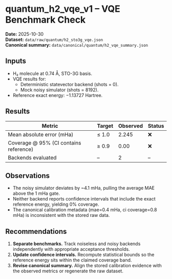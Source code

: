 # quantum_h2_vqe_v1 – VQE Benchmark Check

**Date:** 2025-10-30  
**Dataset:** `data/raw/quantum/h2_sto3g_vqe.json`  
**Canonical summary:** `data/canonical/quantum/h2_vqe_summary.json`

## Inputs
- H₂ molecule at 0.74 Å, STO-3G basis.
- VQE results for:
  - Deterministic statevector backend (shots = 0).
  - Mock noisy simulator (shots = 8192).
- Reference exact energy: −1.13727 Hartree.

## Results

| Metric | Target | Observed | Status |
| --- | --- | --- | --- |
| Mean absolute error (mHa) | ≤ 1.0 | 2.245 | ❌ |
| Coverage @ 95% (CI contains reference) | ≥ 0.9 | 0.00 | ❌ |
| Backends evaluated | – | 2 | – |

## Observations
- The noisy simulator deviates by ~4.1 mHa, pulling the average MAE above the 1 mHa gate.
- Neither backend reports confidence intervals that include the exact reference energy, yielding 0% coverage.
- The canonical calibration metadata (mae=0.4 mHa, ci coverage=0.8 mHa) is inconsistent with the stored raw data.

## Recommendations
1. **Separate benchmarks.** Track noiseless and noisy backends independently with appropriate acceptance thresholds.
2. **Update confidence intervals.** Recompute statistical bounds so the reference energy sits within the claimed coverage band.
3. **Revise canonical summary.** Align the stored calibration evidence with the observed metrics or regenerate the raw dataset.
